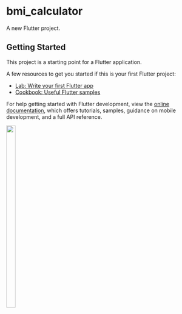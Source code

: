 # bmi_calculator

A new Flutter project.

## Getting Started

This project is a starting point for a Flutter application.

A few resources to get you started if this is your first Flutter project:

- [Lab: Write your first Flutter app](https://docs.flutter.dev/get-started/codelab)
- [Cookbook: Useful Flutter samples](https://docs.flutter.dev/cookbook)

For help getting started with Flutter development, view the
[online documentation](https://docs.flutter.dev/), which offers tutorials,
samples, guidance on mobile development, and a full API reference.

<p float="center">

<img src="https://user-images.githubusercontent.com/118955280/211752747-68d3e4d2-b2cc-4912-ba34-283b5e4bf56d.png" width=22% height=35%>

</p>
